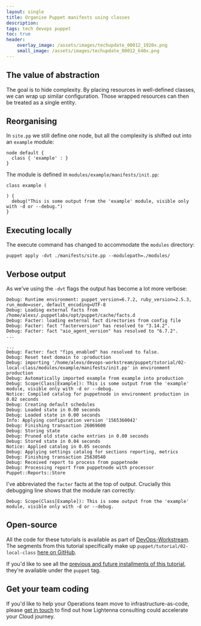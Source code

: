 ```yaml
---
layout: single
title: Organise Puppet manifests using classes
description: 
tags: tech devops puppet
toc: true
header:
    overlay_image: /assets/images/techupdate_00012_1920x.png
    small_image: /assets/images/techupdate_00012_640x.png
---
```


## The value of abstraction
The goal is to hide complexity.  By placing resources in well-defined classes, we can wrap up similar configuration.
Those wrapped resources can then be treated as a single entity.

## Reorganising
In `site.pp` we still define one node, but all the complexity is shifted out into an `example` module:
```
node default {
  class { 'example' : }
}
```

The module is defined in `modules/example/manifests/init.pp`:
```
class example (

) {
  debug("This is some output from the 'example' module, visible only with -d or --debug.")
}
```

## Executing locally
The execute command has changed to accommodate the `modules` directory:
```
puppet apply -dvt ./manifests/site.pp --modulepath=./modules/
```

## Verbose output
As we've using the `-dvt` flags the output has become a lot more verbose:
```
Debug: Runtime environment: puppet_version=6.7.2, ruby_version=2.5.3, run_mode=user, default_encoding=UTF-8
Debug: Loading external facts from /home/alexs/.puppetlabs/opt/puppet/cache/facts.d
Debug: Facter: loading external fact directories from config file
Debug: Facter: fact "facterversion" has resolved to "3.14.2".
Debug: Facter: fact "aio_agent_version" has resolved to "6.7.2".
...

...
Debug: Facter: fact "fips_enabled" has resolved to false.
Debug: Reset text domain to :production
Debug: importing '/home/alexs/devops-workstream/puppet/tutorial/02-local-class/modules/example/manifests/init.pp' in environment production
Debug: Automatically imported example from example into production
Debug: Scope(Class[Example]): This is some output from the 'example' module, visible only with -d or --debug.
Notice: Compiled catalog for puppetnode in environment production in 0.02 seconds
Debug: Creating default schedules
Debug: Loaded state in 0.00 seconds
Debug: Loaded state in 0.00 seconds
Info: Applying configuration version '1565360042'
Debug: Finishing transaction 26069600
Debug: Storing state
Debug: Pruned old state cache entries in 0.00 seconds
Debug: Stored state in 0.04 seconds
Notice: Applied catalog in 0.05 seconds
Debug: Applying settings catalog for sections reporting, metrics
Debug: Finishing transaction 25630540
Debug: Received report to process from puppetnode
Debug: Processing report from puppetnode with processor Puppet::Reports::Store
```

I've abbreviated the `facter` facts at the top of output.  Crucially this debugging line shows that the module ran correctly:
```
Debug: Scope(Class[Example]): This is some output from the 'example' module, visible only with -d or --debug.
```

## Open-source
All the code for these tutorials is available as part of [DevOps-Workstream](https://github.com/lightenna/devops-workstream). 
The segments from this tutorial specifically make up `puppet/tutorial/02-local-class` [here on GitHub](https://github.com/lightenna/devops-workstream/tree/master/puppet/tutorial/).

If you'd like to see all the [previous and future installments of this tutorial](/tech/puppet), they're available under the `puppet` tag.

## Get your team coding
If you'd like to help your Operations team move to infrastructure-as-code, please [get in touch](/contact) to find out how Lightenna consulting could accelerate your Cloud journey.
